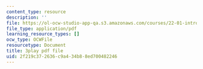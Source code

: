 ```yaml
---
content_type: resource
description: ''
file: https://ol-ocw-studio-app-qa.s3.amazonaws.com/courses/22-01-introduction-to-nuclear-engineering-and-ionizing-radiation-fall-2016/2f219c372636c9a434b88ed700482246_kZAFntUFx8I.pdf
file_type: application/pdf
learning_resource_types: []
ocw_type: OCWFile
resourcetype: Document
title: 3play pdf file
uid: 2f219c37-2636-c9a4-34b8-8ed700482246
---
```

